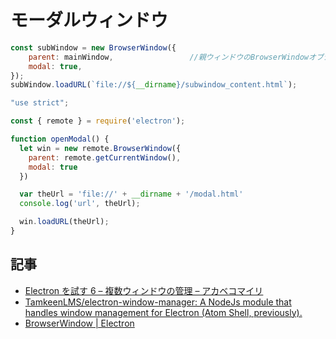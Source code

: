 # モーダルウィンドウ

~~~js
const subWindow = new BrowserWindow({
    parent: mainWindow,                 //親ウィンドウのBrowserWindowオブジェクト
    modal: true,
});
subWindow.loadURL(`file://${__dirname}/subwindow_content.html`);
~~~

~~~js 
"use strict";

const { remote } = require('electron');

function openModal() {
  let win = new remote.BrowserWindow({
    parent: remote.getCurrentWindow(),
    modal: true
  })

  var theUrl = 'file://' + __dirname + '/modal.html'
  console.log('url', theUrl);

  win.loadURL(theUrl);
}
~~~

## 記事

- [Electron を試す 6 – 複数ウィンドウの管理 – アカベコマイリ](http://akabeko.me/blog/2015/12/electron-6/)
- [TamkeenLMS/electron-window-manager: A NodeJs module that handles window management for Electron (Atom Shell, previously).](https://github.com/TamkeenLMS/electron-window-manager)
- [BrowserWindow | Electron](https://electronjs.org/docs/api/browser-window)

